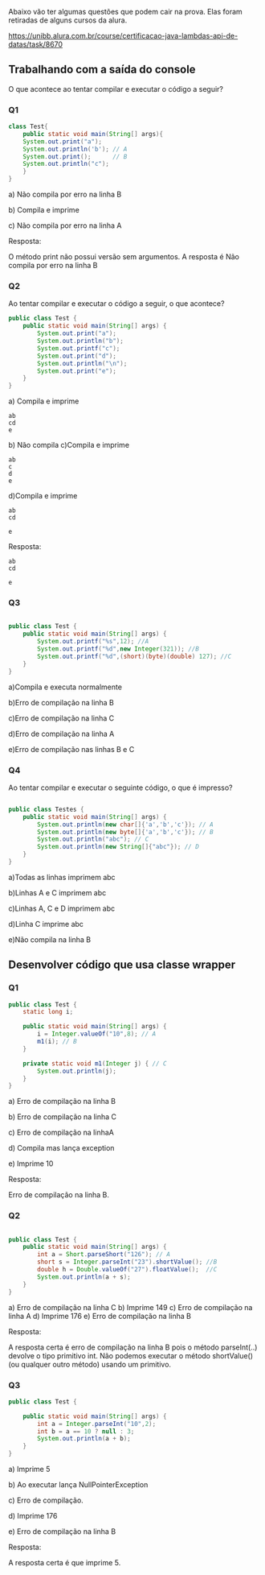 Abaixo vão ter algumas questões que podem cair na prova. Elas foram retiradas
de alguns cursos da alura.

https://unibb.alura.com.br/course/certificacao-java-lambdas-api-de-datas/task/8670


## Trabalhando com a saída do console

O que acontece ao tentar compilar e executar o código a seguir?


### Q1
```java 
class Test{
    public static void main(String[] args){
    System.out.print("a");
    System.out.println('b'); // A
    System.out.print();      // B
    System.out.println("c"); 
    }
}
```

a) Não compila por erro na linha B

b) Compila e imprime

c) Não compila por erro na linha A

Resposta:

O método print não possui versão sem argumentos. A resposta é Não compila por erro na linha B

### Q2
Ao tentar compilar e executar o código a seguir, o que acontece?

```java 
public class Test {
    public static void main(String[] args) {
        System.out.print("a");
        System.out.println("b");
        System.out.printf("c");
        System.out.print("d");
        System.out.println("\n");
        System.out.print("e");
    }
}
```

a) Compila e imprime
```
ab
cd
e
```
b) Não compila
c)Compila e imprime
```
ab
c
d
e
```
d)Compila e imprime
```
ab
cd

e
```

Resposta:

```
ab
cd

e
```

### Q3
```java 

public class Test {
    public static void main(String[] args) {
        System.out.printf("%s",12); //A
        System.out.printf("%d",new Integer(321)); //B
        System.out.printf("%d",(short)(byte)(double) 127); //C
    }
}
```

a)Compila e executa normalmente

b)Erro de compilação na linha B

c)Erro de compilação na linha C

d)Erro de compilação na linha A

e)Erro de compilação nas linhas B e C

### Q4

Ao tentar compilar e executar o seguinte código, o que é impresso?

```java 

public class Testes {
    public static void main(String[] args) {
        System.out.println(new char[]{'a','b','c'}); // A
        System.out.println(new byte[]{'a','b','c'}); // B
        System.out.println("abc"); // C
        System.out.println(new String[]{"abc"}); // D
    }
}
```
a)Todas as linhas imprimem abc

b)Linhas A e C imprimem abc

c)Linhas A, C e D imprimem abc

d)Linha C imprime abc

e)Não compila na linha B

## Desenvolver código que usa classe wrapper

### Q1

```java 
public class Test {
    static long i;

    public static void main(String[] args) {
        i = Integer.valueOf("10",8); // A
        m1(i); // B
    }

    private static void m1(Integer j) { // C
        System.out.println(j);
    }
}
```


a) Erro de compilação na linha B

b) Erro de compilação na linha C

c) Erro de compilação na linhaA

d) Compila mas lança exception

e) Imprime 10

Resposta: 

Erro de compilação na linha B.

### Q2

```java 

public class Test {
    public static void main(String[] args) {
        int a = Short.parseShort("126"); // A
        short s = Integer.parseInt("23").shortValue(); //B
        double h = Double.valueOf("27").floatValue();  //C
        System.out.println(a + s);
    }
}
```
a) Erro de compilação na linha C
b) Imprime 149
c) Erro de compilação na linha A
d) Imprime 176
e) Erro de compilação na linha B


Resposta:

A resposta certa é erro de compilação na linha B pois o método parseInt(..) devolve o tipo primitivo int. Não podemos executar o método shortValue() (ou qualquer outro método) usando um primitivo.


### Q3 

```java 
public class Test {

    public static void main(String[] args) {
        int a = Integer.parseInt("10",2);
        int b = a == 10 ? null : 3;
        System.out.println(a + b);
    }
}
```

a) Imprime 5

b) Ao executar lança NullPointerException

c) Erro de compilação.

d) Imprime 176

e) Erro de compilação na linha B


Resposta: 

A resposta certa é que imprime 5.

